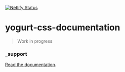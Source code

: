 [![Netlify Status](https://api.netlify.com/api/v1/badges/07b893f5-2d17-413d-a3b6-e657ef9dbef3/deploy-status)](https://app.netlify.com/sites/yogurt-css-documentation/deploys)

# yogurt-css-documentation

> Work in progress

### _support

[Read the documentation](https://yogurt-css-documentation.netlify.com).
